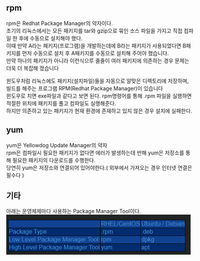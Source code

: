 
## rpm
rpm은 Redhat Package Manager의 약자이다.  
초기의 리눅스에서는 모든 패키지를 tar와 gzip으로 묶인 소스 파일을 가지고 직접 컴파일 한 후에 수동으로 설치해야 했다.  
이때 만약 A라는 패키지(프로그램)을 개발하는데에 B라는 패키지가 사용되었다면 B패키지를 먼저 수동으로 설치 후 A패키지를 수동으로 설치해 주어야 했습니다.  
만약 하나의 패키지가 아니라 이런식으루 줄줄이 여러 패키지에 의존하는 경우 문제는 더욱 더 복잡해 졌습니다
  
윈도우처럼 리눅스에도 패키지(설치파일)들을 자동으로 알맞은 디렉토리에 저장하며, 빌드를 해주는 프로그램 RPM(Redhat Package Manager)이 있습니다  
윈도우로 치면 exe파일과 같다고 보면 된다. 
rpm명령어를 통해 .rpm 파일을 실행하면 적절한 위치에 패키지를 풀고 컴파일도 실행해준다.  
하지만 의존하고 있는 패키지가 현재 환경에 존재하고 있지 않은 경우 설치에 실패한다.  

## yum
yum은 Yellowdog Update Manager의 약자  
rpm은 컴파일시 필요한 패키지가 없다면 에러가 발생하는데 반해 yum은 저장소를 통해 필요한 패키지의 다운로드를 수행한다.  
당연히 yum은 저장소와 연결되어 있어야한다.( 외부에서 가져오는 경우 인터넷 연결은 필수다 )  

## 기타
아래는 운영체제마다 사용하는 Package Manager Tool이다.  
![](./rpm-and-yum1.png)

